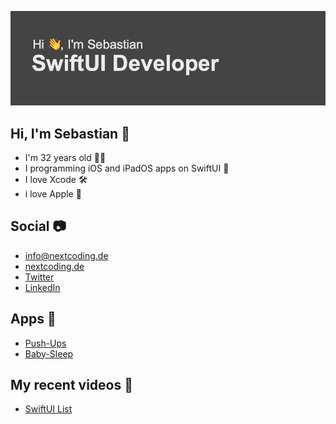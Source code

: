 




![Test Image 1](https://github.com/SebastianDev23/SebastianDev23/blob/main/header.png)


## Hi, I'm Sebastian 👋

- I'm 32 years old 👨‍💻
- I programming iOS and iPadOS apps on SwiftUI 🧾
- I love Xcode 🛠
- i love Apple 🍏


## Social 📷

- [info@nextcoding.de](mailto:info@nextcoding.de)
- [nextcoding.de](https://www.nextcoding.de)
- [Twitter](https://mobile.twitter.com/SebastianKL10)
- [LinkedIn](https://www.linkedin.com/in/sebastian-klösel-2b2195141/)

## Apps 📱

- [Push-Ups](https://apps.apple.com/de/app/pushups/id1547308735?l=en)
- [Baby-Sleep](https://apps.apple.com/de/app/baby-sounds-relax/id1552916873)


## My recent videos 🎥

- [SwiftUI List](https://www.youtube.com/watch?v=-lmVT4U_yDw&list=PLOTwPyf38btsmfvf58dHWJeqKBgER2AzX)
